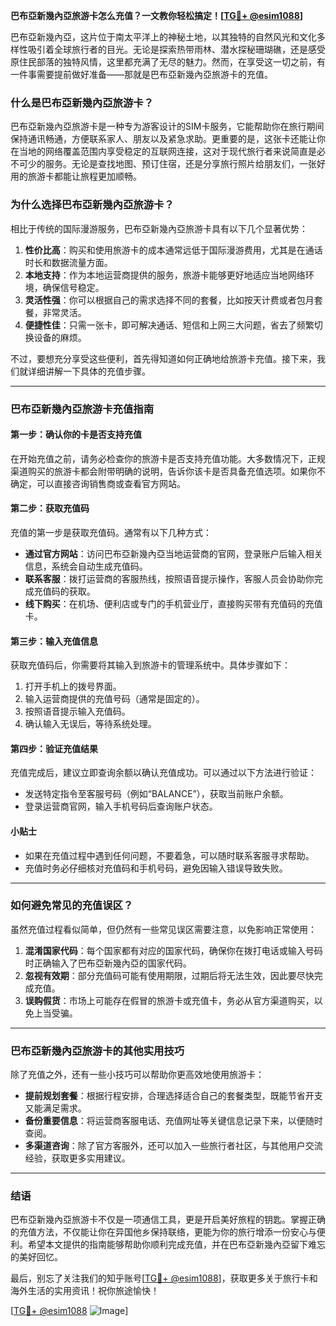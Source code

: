 **巴布亞新幾內亞旅游卡怎么充值？一文教你轻松搞定！[[TG💪+ @esim1088](https://t.me/s/esim1088)]**

巴布亞新幾內亞，这片位于南太平洋上的神秘土地，以其独特的自然风光和文化多样性吸引着全球旅行者的目光。无论是探索热带雨林、潜水探秘珊瑚礁，还是感受原住民部落的独特风情，这里都充满了无尽的魅力。然而，在享受这一切之前，有一件事需要提前做好准备——那就是巴布亞新幾內亞旅游卡的充值。

### 什么是巴布亞新幾內亞旅游卡？

巴布亞新幾內亞旅游卡是一种专为游客设计的SIM卡服务，它能帮助你在旅行期间保持通讯畅通，方便联系家人、朋友以及紧急求助。更重要的是，这张卡还能让你在当地的网络覆盖范围内享受稳定的互联网连接，这对于现代旅行者来说简直是必不可少的服务。无论是查找地图、预订住宿，还是分享旅行照片给朋友们，一张好用的旅游卡都能让旅程更加顺畅。

### 为什么选择巴布亞新幾內亞旅游卡？

相比于传统的国际漫游服务，巴布亞新幾內亞旅游卡具有以下几个显著优势：

1. **性价比高**：购买和使用旅游卡的成本通常远低于国际漫游费用，尤其是在通话时长和数据流量方面。
2. **本地支持**：作为本地运营商提供的服务，旅游卡能够更好地适应当地网络环境，确保信号稳定。
3. **灵活性强**：你可以根据自己的需求选择不同的套餐，比如按天计费或者包月套餐，非常灵活。
4. **便捷性佳**：只需一张卡，即可解决通话、短信和上网三大问题，省去了频繁切换设备的麻烦。

不过，要想充分享受这些便利，首先得知道如何正确地给旅游卡充值。接下来，我们就详细讲解一下具体的充值步骤。

---

### 巴布亞新幾內亞旅游卡充值指南

#### 第一步：确认你的卡是否支持充值
在开始充值之前，请务必检查你的旅游卡是否支持充值功能。大多数情况下，正规渠道购买的旅游卡都会附带明确的说明，告诉你该卡是否具备充值选项。如果你不确定，可以直接咨询销售商或查看官方网站。

#### 第二步：获取充值码
充值的第一步是获取充值码。通常有以下几种方式：
- **通过官方网站**：访问巴布亞新幾內亞当地运营商的官网，登录账户后输入相关信息，系统会自动生成充值码。
- **联系客服**：拨打运营商的客服热线，按照语音提示操作，客服人员会协助你完成充值码的获取。
- **线下购买**：在机场、便利店或专门的手机营业厅，直接购买带有充值码的充值卡。

#### 第三步：输入充值信息
获取充值码后，你需要将其输入到旅游卡的管理系统中。具体步骤如下：
1. 打开手机上的拨号界面。
2. 输入运营商提供的充值号码（通常是固定的）。
3. 按照语音提示输入充值码。
4. 确认输入无误后，等待系统处理。

#### 第四步：验证充值结果
充值完成后，建议立即查询余额以确认充值成功。可以通过以下方法进行验证：
- 发送特定指令至客服号码（例如“BALANCE”），获取当前账户余额。
- 登录运营商官网，输入手机号码后查询账户状态。

#### 小贴士
- 如果在充值过程中遇到任何问题，不要着急，可以随时联系客服寻求帮助。
- 充值时务必仔细核对充值码和手机号码，避免因输入错误导致失败。

---

### 如何避免常见的充值误区？

虽然充值过程看似简单，但仍然有一些常见误区需要注意，以免影响正常使用：

1. **混淆国家代码**：每个国家都有对应的国家代码，确保你在拨打电话或输入号码时正确输入了巴布亞新幾內亞的国家代码。
2. **忽视有效期**：部分充值码可能有使用期限，过期后将无法生效，因此要尽快完成充值。
3. **误购假货**：市场上可能存在假冒的旅游卡或充值卡，务必从官方渠道购买，以免上当受骗。

---

### 巴布亞新幾內亞旅游卡的其他实用技巧

除了充值之外，还有一些小技巧可以帮助你更高效地使用旅游卡：

- **提前规划套餐**：根据行程安排，合理选择适合自己的套餐类型，既能节省开支又能满足需求。
- **备份重要信息**：将运营商客服电话、充值网址等关键信息记录下来，以便随时查阅。
- **多渠道咨询**：除了官方客服外，还可以加入一些旅行者社区，与其他用户交流经验，获取更多实用建议。

---

### 结语

巴布亞新幾內亞旅游卡不仅是一项通信工具，更是开启美好旅程的钥匙。掌握正确的充值方法，不仅能让你在异国他乡保持联络，更能为你的旅行增添一份安心与便利。希望本文提供的指南能够帮助你顺利完成充值，并在巴布亞新幾內亞留下难忘的美好回忆。

最后，别忘了关注我们的知乎账号[[TG💪+ @esim1088](https://t.me/s/esim1088)]，获取更多关于旅行卡和海外生活的实用资讯！祝你旅途愉快！

[[TG💪+ @esim1088](https://t.me/s/esim1088) ![Image](https://i.postimg.cc/4NQfJmqS/Snipaste-2025-05-13-00-14-12.png)]